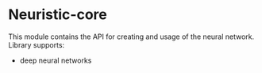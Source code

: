 # Neuristic-core

This module contains the API for creating and usage of the neural network. Library supports:
- deep neural networks
